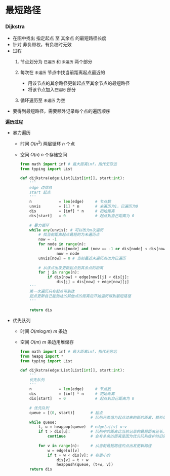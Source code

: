 # 最短路径

### Dijkstra

- 在图中找出 指定起点 至 其余点 的最短路径长度
- 针对 非负带权，有负权时无效
- 过程
  1. 节点划分为 `已遍历` 和 `未遍历` 两个部分
  2. 每次在 `未遍历` 节点中找当前距离起点最近的
     - 用该节点的其余路径更新起点至其余节点的最短路径
     - 将该节点加入`已遍历` 部分

  3. 循环遍历至 `未遍历` 为空
- 要得到最短路径，需要额外记录每个点的遍历顺序



**遍历过程**

- 暴力遍历
  - 时间 $O(n^2)$ 两层循环 $n$ 个点
  
  - 空间 $O(n)$ $n$​ 个存储空间
  
    ```python
    from math import inf # 最大距离inf，指代无穷远
    from typing import List
    
    def dijkstra(edge:List[List[int]], start:int):
        '''
        edge 边信息
        start 起点
        '''
        n            = len(edge)     # 节点数
        unvis        = [1] * n       # 未遍历为1，已遍历为0
        dis          = [inf] * n     # 初始距离
        dis[start]   = 0             # 起点到自己距离为 0
        
        # 暴力循环
        while any(unvis): # 可以改为n次遍历
            # 找当前距离起点最短的为未遍历点
            now = -1
            for node in range(n):
                if unvis[node] and (now == -1 or dis[node] < dis[now]):
                    now = node
            unvis[now] = 0 # 当前最近未遍历点改为已遍历
            
            # 从该点出发更新起点到其余点的距离
            for j in range(n):
                if dis[now] + edge[now][j] < dis[j]:
                    dis[j] = dis[now] + edge[now][j]
        '''
        第一次遍历只有起点可到达
        起点更新自己能到达的其他点的距离后开始遍历得到最短路径
        '''
        
        return dis
    ```
  
- 优先队列
  - 时间 $O(m\log m)$ $m$ 条边
  
  - 空间 $O(m)$ $m$​ 条边用堆储存
  
    ```python
    from math import inf # 最大距离inf，指代无穷远
    from heapq import *
    from typing import List
    
    def dijkstra(edge:List[List[int]], start:int):
        '''
        优先队列
        '''
        n            = len(edge)     # 节点数
        dis          = [inf] * n     # 初始距离
        dis[start]   = 0             # 起点到自己距离为 0
        
        # 优先队列
        queue = [(0, start)]       # 起点
                                   # 队列元素值为起点过来的新的距离，额外信息为目标点
        while queue:
            t, u = heappop(queue)  # edge[u][v] u→v
            if t > dis[u]:         # 队列中的距离比当前记录的最短距离还长，则舍去
                continue           # 会有多余的距离是因为优先队列维护时旧的信息没有被及时排除，只需要把多余部分舍弃就行
            
            for v in range(n):     # 从当前最短路径的点出发更新路径
                w = edge[u][v]
                if t + w < dis[v]: # 有更小的
                    dis[v] = t + w
                    heappush(queue, (t+w, v))
        return dis
    ```
  
    
